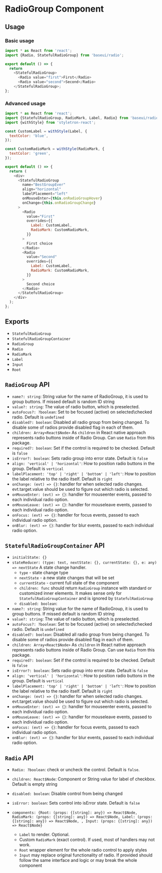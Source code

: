 # RadioGroup Component

## Usage

### Basic usage

```js
import * as React from 'react';
import {Radio, StatefulRadioGroup} from 'baseui/radio';

export default () => {
  return
    <StatefulRadioGroup>
      <Radio value="first">First</Radio>
      <Radio value="second">Second</Radio>
    </StatefulRadioGroup>;
};
```

### Advanced usage

```js
import * as React from 'react';
import {StatefulRadioGroup, RadioMark, Label, Radio} from 'baseui/radio';
import {withStyle} from 'styletron-react';

const CustomLabel = withStyle(Label, {
  textColor: 'blue',
});

const CustomRadioMark = withStyle(RadioMark, {
  textColor: 'green',
});

export default () => {
  return (
    <div>
      <StatefulRadioGroup
        name="BestGroupEver"
        align="horizontal"
        labelPlacement="left"
        onMouseEnter={this.onRadioGroupHover}
        onChange={this.onRadioGroupChange}
      >
        <Radio
          value="First"
          overrides={{
            Label: CustomLabel,
            RadioMark: CustomRadioMark,
          }}
        >
          First choice
        </Radio>
        <Radio
          value="Second"
          overrides={{
            Label: CustomLabel,
            RadioMark: CustomRadioMark,
          }}
        >
          Second choice
        </Radio>
      </StatefulRadioGroup>
    </div>
  );
};
```

## Exports

* `StatefulRadioGroup`
* `StatefulRadioGroupContainer`
* `RadioGroup`
* `Radio`
* `RadioMark`
* `Label`
* `Input`
* `Root`

## `RadioGroup` API

* `name?: string`:
  String value for the name of RadioGroup, it is used to group buttons. If missed default is random ID string
* `value?: string`:
  The value of radio button, which is preselected.
* `autoFocus?: ?boolean`:
  Set to be focused (active) on selected\checked radio. Default is `undefined`
* `disabled?: boolean`:
  Disabled all radio group from being changed. To disable some of radios provide disabled flag in each of them.
* `children: Array<React$Node>`
  As `children` in React native approach represents radio buttons inside of Radio Group. Can use `Radio` from this package.
* `required?: boolean`:
  Set if the control is required to be checked. Default is `false`
* `isError?: boolean`:
  Sets radio group into error state. Default is `false`
* `align: 'vertical' | 'horizontal'`:
  How to position radio buttons in the group. Default is `vertical`
* `labelPlacement: 'top' | 'right' | 'bottom' | 'left'`:
  How to position the label relative to the radio itself. Default is `right`
* `onChange: (evt) => {}`:
  handler for when selected radio changes. evt.target.value should be used to figure out which radio is selected.
* `onMouseEnter: (evt) => {}`:
  handler for mouseenter events, passed to each individual radio option.
* `onMouseLeave: (evt) => {}`:
  handler for mouseleave events, passed to each individual radio option.
* `onFocus: (evt) => {}`:
  handler for focus events, passed to each individual radio option.
* `onBlur: (evt) => {}`:
  handler for blur events, passed to each individual radio option.

## `StatefulRadioGroupContainer` API

* `initialState: {}`
* `stateReducer: (type: text, nextState: {}, currentState: {}, e: any) => nextState`
  A state change handler.
  * `type` - state change type
  * `nextState` - a new state changes that will be set
  * `currentState` - current full state of the component
  * `children: func` should return `RadioGroup` instance with standard or customized inner elements. It makes sense only for `StatefulRadioGroupContainer` and is ignored by `StatefulRadioGroup`
  * `disabled: boolean`:
* `name?: string`:
  String value for the name of RadioGroup, it is used to group buttons. If missed default is random ID string
* `value?: string`:
  The value of radio button, which is preselected.
* `autoFocus?: ?boolean`:
  Set to be focused (active) on selected\checked radio. Default is `undefined`
* `disabled?: boolean`:
  Disabled all radio group from being changed. To disable some of radios provide disabled flag in each of them.
* `children: Array<React$Node>`
  As `children` in React native approach represents radio buttons inside of Radio Group. Can use `Radio` from this package.
* `required?: boolean`:
  Set if the control is required to be checked. Default is `false`
* `isError?: boolean`:
  Sets radio group into error state. Default is `false`
* `align: 'vertical' | 'horizontal'`:
  How to position radio buttons in the group. Default is `vertical`
* `labelPlacement: 'top' | 'right' | 'bottom' | 'left'`:
  How to position the label relative to the radio itself. Default is `right`
* `onChange: (evt) => {}`:
  handler for when selected radio changes. evt.target.value should be used to figure out which radio is selected.
* `onMouseEnter: (evt) => {}`:
  handler for mouseenter events, passed to each individual radio option.
* `onMouseLeave: (evt) => {}`:
  handler for mouseleave events, passed to each individual radio option.
* `onFocus: (evt) => {}`:
  handler for focus events, passed to each individual radio option.
* `onBlur: (evt) => {}`:
  handler for blur events, passed to each individual radio option.

## `Radio` API

* `Radio: ?boolean`:
  check or uncheck the control. Default is `false`.
* `children: React$Node`:
  Component or String value for label of checkbox. Default is empty string
* `disabled: boolean`:
  Disable control from being changed
* `isError: boolean`:
  Sets control into isError state. Default is `false`
* `components: {Root: (props: {[string]: any}) => React$Node, RadioMark: (props: {[string]: any}) => React$Node, Label: (props: {[string]: any}) => React$Node, , Input: (props: {[string]: any}) => React$Node}`

  * `Label` to render. Optional.
  * Custom `RadioMark` (exact control). If used, most of handlers may not work.
  * `Root` wrapper element for the whole radio control to apply styles
  * `Input` may replace original functionality of radio. If provided should follow the same interface and logic or may break the whole component
